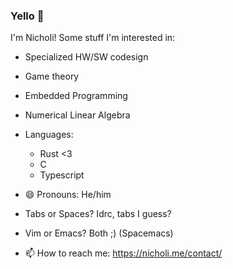 ### Yello 👋
I'm Nicholi!
Some stuff I'm interested in:
  - Specialized HW/SW codesign
  - Game theory
  - Embedded Programming
  - Numerical Linear Algebra
  - Languages:
    + Rust <3
    + C
    + Typescript
 
- 😄 Pronouns: He/him
- Tabs or Spaces? Idrc, tabs I guess?
- Vim or Emacs? Both ;) (Spacemacs)
- 📫 How to reach me: https://nicholi.me/contact/

<!--
**nicholicaron/nicholicaron** is a ✨ _special_ ✨ repository because its `README.md` (this file) appears on your GitHub profile.

Here are some ideas to get you started:

- 🔭 I’m currently working on ...
- 🌱 I’m currently learning ...
- 👯 I’m looking to collaborate on ...
- 🤔 I’m looking for help with ...
- 💬 Ask me about ...
- 📫 How to reach me: ...
- 😄 Pronouns: ...
- ⚡ Fun fact: ...
-->
